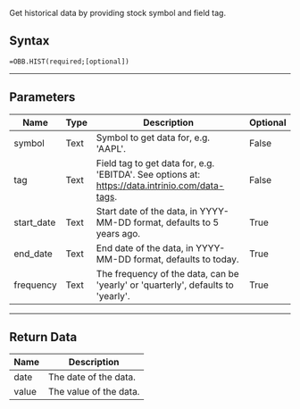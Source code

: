 <!-- markdownlint-disable MD041 -->

Get historical data by providing stock symbol and field tag.

## Syntax

```excel wordwrap
=OBB.HIST(required;[optional])
```

---

## Parameters

| Name | Type | Description | Optional |
| ---- | ---- | ----------- | -------- |
| symbol | Text | Symbol to get data for, e.g. 'AAPL'. | False |
| tag | Text | Field tag to get data for, e.g. 'EBITDA'. See options at: https://data.intrinio.com/data-tags. | False |
| start_date | Text | Start date of the data, in YYYY-MM-DD format, defaults to 5 years ago. | True |
| end_date | Text | End date of the data, in YYYY-MM-DD format, defaults to today. | True |
| frequency | Text | The frequency of the data, can be 'yearly' or 'quarterly', defaults to 'yearly'. | True |

---

## Return Data

| Name | Description |
| ---- | ----------- |
| date | The date of the data.  |
| value | The value of the data.  |
